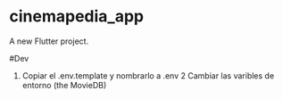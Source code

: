 # cinemapedia_app

A new Flutter project.


#Dev

1. Copiar el .env.template y nombrarlo a .env
2 Cambiar las varibles de entorno (the MovieDB)